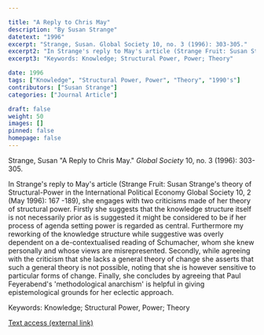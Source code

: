 ```yaml
---

title: "A Reply to Chris May"
description: "By Susan Strange"
datetext: "1996"
excerpt: "Strange, Susan. Global Society 10, no. 3 (1996): 303-305."
excerpt2: "In Strange's reply to May's article (Strange Fruit: Susan Strange's theory of Structural-Power in the International Political Economy Global Society 10, 2 (May 1996): 167 -189), she engages with two criticisms made of her theory of structural power. Firstly she suggests that the knowledge structure itself is not necessarily prior as is suggested it might be considered to be if her process of agenda setting power is regarded as central. Furthermore my reworking of the knowledge structure while suggestive was overly dependent on a de-contextualised reading of Schumacher, whom she knew personally and whose views are misrepresented. Secondly, while agreeing with the criticism that she lacks a general theory of change she asserts that such a general theory is not possible, noting that she is however sensitive to particular forms of change. Finally, she concludes by agreeing that Paul Feyerabend's 'methodological anarchism' is helpful in giving epistemological grounds for her eclectic approach."
excerpt3: "Keywords: Knowledge; Structural Power, Power; Theory"

date: 1996
tags: ["Knowledge", "Structural Power, Power", "Theory", "1990's"]
contributors: ["Susan Strange"]
categories: ["Journal Article"]

draft: false
weight: 50
images: []
pinned: false
homepage: false
---
```


Strange, Susan "A Reply to Chris May." *Global Society* 10, no. 3 (1996): 303-305.

In Strange's reply to May's article (Strange Fruit: Susan Strange's theory of Structural-Power in the International Political Economy Global Society 10, 2 (May 1996): 167 -189), she engages with two criticisms made of her theory of structural power. Firstly she suggests that the knowledge structure itself is not necessarily prior as is suggested it might be considered to be if her process of agenda setting power is regarded as central. Furthermore my reworking of the knowledge structure while suggestive was overly dependent on a de-contextualised reading of Schumacher, whom she knew personally and whose views are misrepresented. Secondly, while agreeing with the criticism that she lacks a general theory of change she asserts that such a general theory is not possible, noting that she is however sensitive to particular forms of change. Finally, she concludes by agreeing that Paul Feyerabend's 'methodological anarchism' is helpful in giving epistemological grounds for her eclectic approach.

Keywords: Knowledge; Structural Power, Power; Theory

[Text access (external link)](https://doi.org/10.1080/13600829608443114)
